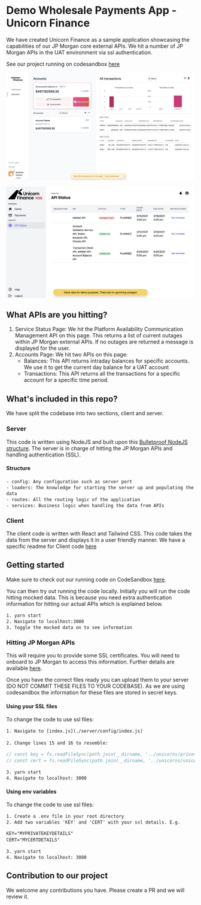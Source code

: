 # Demo Wholesale Payments App - Unicorn Finance

We have created Unicorn Finance as a sample application showcasing the capabilities of our JP Morgan core external APIs. 
We hit a number of JP Morgan APIs in the UAT environment via ssl authentication.

See our project running on codesandbox [here](https://codesandbox.io/s/unicornfinance-msbct)

![Screenshot of Unicorn Finance](unicorn-finance-account.png "Screenshot of Unicorn Finance")


![Screenshot of Unicorn Finance Service Status](unicorn-finance.png "Screenshot of Unicorn Finance Service Status")

## What APIs are you hitting?

1. Service Status Page: We hit the Platform Availability Communication Management API on this page. This returns a list of current outages within JP Morgan external APIs. If no outages are returned a message is displayed for the user.
2. Accounts Page: We hit two APIs on this page:
    - Balances: This API returns intraday balances for specific accounts. We use it to get the current day balance for a UAT account
    - Transactions: This API returns all the transactions for a specific account for a specific time period. 

## What's included in this repo?

We have split the codebase into two sections, client and server. 

### Server

This code is written using NodeJS and built upon this [Bulletproof NodeJS structure](https://softwareontheroad.com/ideal-nodejs-project-structure?utm_source=github&utm_medium=readme).
The server is in charge of hitting the JP Morgan APIs and handling authentication (SSL).

#### Structure

    - config: Any configuration such as server port
    - loaders: The knowledge for starting the server up and populating the data
    - routes: All the routing logic of the application
    - services: Business logic when handling the data from APIs

### Client

The client code is written with React and Tailwind CSS. This code takes the data from the server and displays it in a user friendly manner. 
We have a specific readme for Client code [here](./client/README.md)


## Getting started

Make sure to check out our running code on CodeSandbox [here](https://codesandbox.io/s/unicornfinance-msbct).

You can then try out running the code locally. Initially you will run the code hitting mocked data. This is because you need extra authentication information for hitting our actual APIs which is explained below.
    
    1. yarn start
    2. Navigate to localhost:3000
    3. Toggle the mocked data on to see information


### Hitting JP Morgan APIs

This will require you to provide some SSL certificates. 
You will need to onboard to JP Morgan to access this information. Further details are available [here](http://developer.jpmorgan.com/).

Once you have the correct files ready you can upload them to your server (DO NOT COMMIT THESE FILES TO YOUR CODEBASE). 
As we are using codesandbox the information for these files are stored in secret keys. 

#### Using your SSL files

To change the code to use ssl files:

    1. Navigate to [index.js](./server/config/index.js)

    2. Change lines 15 and 16 to resemble:
    
```javascript
// const key = fs.readFileSync(path.join(__dirname, '../unicorns/private.key'));
// const cert = fs.readFileSync(path.join(__dirname, '../unicorns/unicorn.crt'));
```
    3. yarn start
    4. Navigate to localhost: 3000

#### Using env variables

To change the code to use ssl files:

    1. Create a .env file in your root directory
    2. Add two variables 'KEY' and 'CERT' with your ssl details. E.g.

```txt
KEY="MYPRIVATEKEYDETAILS"
CERT="MYCERTDETAILS"
```
    3. yarn start
    4. Navigate to localhost: 3000


## Contribution to our project

We welcome any contributions you have. Please create a PR and we will review it.